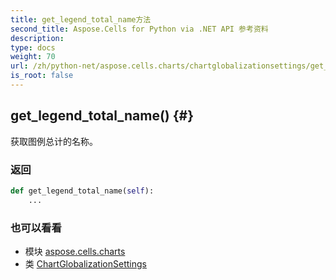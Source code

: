 ```yaml
---
title: get_legend_total_name方法
second_title: Aspose.Cells for Python via .NET API 参考资料
description:
type: docs
weight: 70
url: /zh/python-net/aspose.cells.charts/chartglobalizationsettings/get_legend_total_name/
is_root: false
---
```

##  get_legend_total_name() {#}
获取图例总计的名称。


### 返回




```python
def get_legend_total_name(self):
    ...
```





### 也可以看看
* 模块 [aspose.cells.charts](../../)
* 类 [ChartGlobalizationSettings](/cells/zh/python-net/aspose.cells.charts/chartglobalizationsettings)
